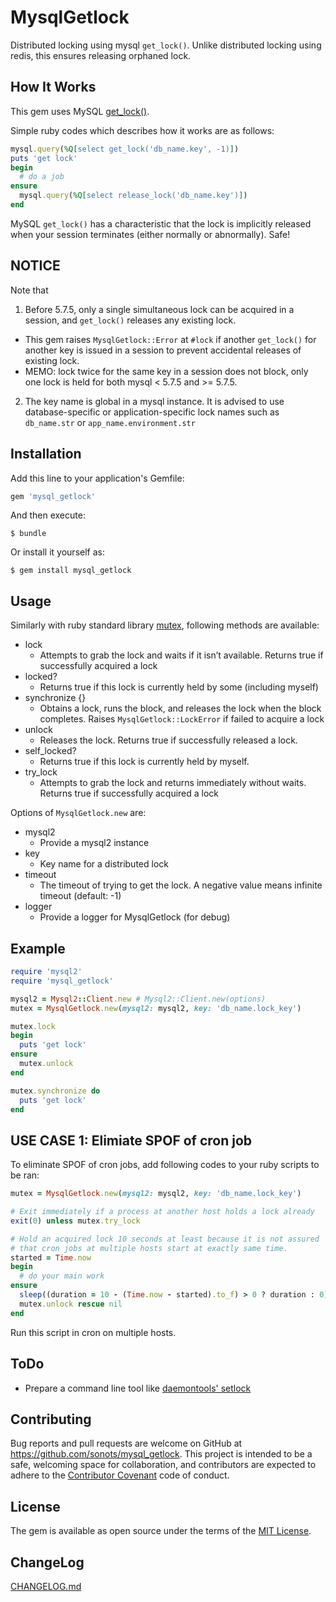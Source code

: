 # MysqlGetlock

Distributed locking using mysql `get_lock()`. Unlike distributed locking using redis, this ensures releasing orphaned lock.

## How It Works

This gem uses MySQL [get_lock()](http://dev.mysql.com/doc/refman/5.7/en/miscellaneous-functions.html#function_get-lock).

Simple ruby codes which describes how it works are as follows:

```ruby
mysql.query(%Q[select get_lock('db_name.key', -1)])
puts 'get lock'
begin
  # do a job
ensure
  mysql.query(%Q[select release_lock('db_name.key')])
end
```

MySQL `get_lock()` has a characteristic that the lock is implicitly released when your session terminates (either normally or abnormally). Safe!

## NOTICE

Note that

1. Before 5.7.5, only a single simultaneous lock can be acquired in a session, and `get_lock()` releases any existing lock.
 * This gem raises `MysqlGetlock::Error` at `#lock` if another `get_lock()` for another key is issued in a session to prevent accidental releases of existing lock.
 * MEMO: lock twice for the same key in a session does not block, only one lock is held for both mysql < 5.7.5 and >= 5.7.5.
2. The key name is global in a mysql instance. It is advised to use database-specific or application-specific lock names such as `db_name.str` or `app_name.environment.str`

## Installation

Add this line to your application's Gemfile:

```ruby
gem 'mysql_getlock'
```

And then execute:

    $ bundle

Or install it yourself as:

    $ gem install mysql_getlock

## Usage

Similarly with ruby standard library [mutex](https://ruby-doc.org/core-2.2.0/Mutex.html), following methods are available:

* lock
  * Attempts to grab the lock and waits if it isn’t available. Returns true if successfully acquired a lock
* locked?
  * Returns true if this lock is currently held by some (including myself)
* synchronize {}
  * Obtains a lock, runs the block, and releases the lock when the block completes. Raises `MysqlGetlock::LockError` if failed to acquire a lock
* unlock
  * Releases the lock. Returns true if successfully released a lock.
* self_locked?
  * Returns true if this lock is currently held by myself.
* try_lock
  * Attempts to grab the lock and returns immediately without waits. Returns true if successfully acquired a lock

Options of `MysqlGetlock.new` are:

* mysql2
  * Provide a mysql2 instance
* key
  * Key name for a distributed lock
* timeout
  * The timeout of trying to get the lock. A negative value means infinite timeout (default: -1)
* logger
  * Provide a logger for MysqlGetlock (for debug)

## Example

```ruby
require 'mysql2'
require 'mysql_getlock'

mysql2 = Mysql2::Client.new # Mysql2::Client.new(options)
mutex = MysqlGetlock.new(mysql2: mysql2, key: 'db_name.lock_key')

mutex.lock
begin
  puts 'get lock'
ensure
  mutex.unlock
end

mutex.synchronize do
  puts 'get lock'
end
```

## USE CASE 1: Elimiate SPOF of cron job

To eliminate SPOF of cron jobs, add following codes to your ruby scripts to be ran:

```ruby
mutex = MysqlGetlock.new(mysql2: mysql2, key: 'db_name.lock_key')

# Exit immediately if a process at another host holds a lock already
exit(0) unless mutex.try_lock

# Hold an acquired lock 10 seconds at least because it is not assured
# that cron jobs at multiple hosts start at exactly same time.
started = Time.now
begin
  # do your main work
ensure
  sleep((duration = 10 - (Time.now - started).to_f) > 0 ? duration : 0)
  mutex.unlock rescue nil
end
```

Run this script in cron on multiple hosts.

## ToDo

* Prepare a command line tool like [daemontools' setlock](https://cr.yp.to/daemontools/setlock.html)

## Contributing

Bug reports and pull requests are welcome on GitHub at https://github.com/sonots/mysql_getlock. This project is intended to be a safe, welcoming space for collaboration, and contributors are expected to adhere to the [Contributor Covenant](http://contributor-covenant.org) code of conduct.

## License

The gem is available as open source under the terms of the [MIT License](http://opensource.org/licenses/MIT).

## ChangeLog

[CHANGELOG.md](./CHANGELOG.md)
